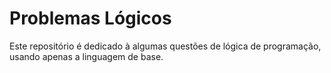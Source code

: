 # Problemas Lógicos
<div>
 Este repositório é dedicado à algumas questões de lógica de programação, usando apenas a linguagem de base.
 </div>
 
  
 
